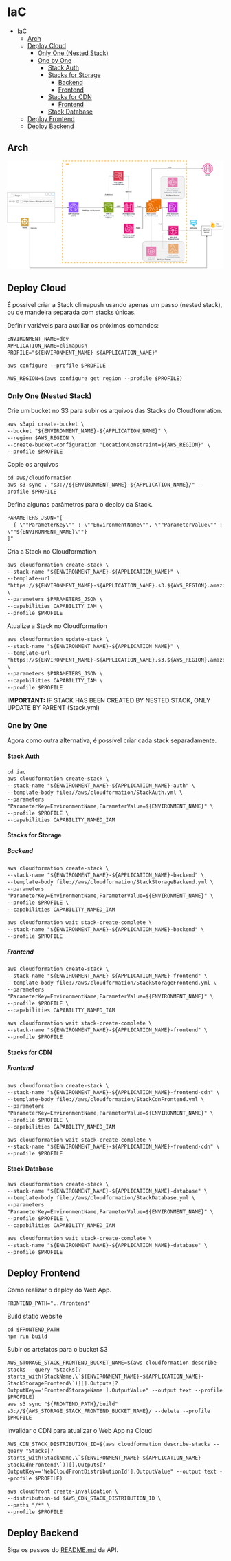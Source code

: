 # IaC

- [IaC](#iac)
  - [Arch](#arch)
  - [Deploy Cloud](#deploy-cloud)
    - [Only One (Nested Stack)](#only-one-nested-stack)
    - [One by One](#one-by-one)
      - [Stack Auth](#stack-auth)
      - [Stacks for Storage](#stacks-for-storage)
        - [Backend](#backend)
        - [Frontend](#frontend)
      - [Stacks for CDN](#stacks-for-cdn)
        - [Frontend](#frontend-1)
      - [Stack Database](#stack-database)
  - [Deploy Frontend](#deploy-frontend)
  - [Deploy Backend](#deploy-backend)

## Arch

![AWS](../Arch.png)

## Deploy Cloud

É possível criar a Stack climapush usando apenas um passo (nested stack), ou de mandeira separada com stacks únicas.

Definir variáveis para auxiliar os próximos comandos:

```shell
ENVIRONMENT_NAME=dev
APPLICATION_NAME=climapush
PROFILE="${ENVIRONMENT_NAME}-${APPLICATION_NAME}"
```

```shell
aws configure --profile $PROFILE
```

```shell
AWS_REGION=$(aws configure get region --profile $PROFILE)
```

### Only One (Nested Stack)

Crie um bucket no S3 para subir os arquivos das Stacks do Cloudformation.

```shell
aws s3api create-bucket \
--bucket "${ENVIRONMENT_NAME}-${APPLICATION_NAME}" \
--region $AWS_REGION \
--create-bucket-configuration "LocationConstraint=${AWS_REGION}" \
--profile $PROFILE
```

Copie os arquivos

```shell
cd aws/cloudformation
aws s3 sync . "s3://${ENVIRONMENT_NAME}-${APPLICATION_NAME}/" --profile $PROFILE
```

Defina algunas parâmetros para o deploy da Stack.

```shell
PARAMETERS_JSON="[
  { \""ParameterKey\"" : \""EnvironmentName\"", \""ParameterValue\"" : \""${ENVIRONMENT_NAME}\""}
]"
```

Cria a Stack no Cloudformation

```shell
aws cloudformation create-stack \
--stack-name "${ENVIRONMENT_NAME}-${APPLICATION_NAME}" \
--template-url "https://${ENVIRONMENT_NAME}-${APPLICATION_NAME}.s3.${AWS_REGION}.amazonaws.com/Stack.yml" \
--parameters $PARAMETERS_JSON \
--capabilities CAPABILITY_IAM \
--profile $PROFILE
```

Atualize a Stack no Cloudformation

```shell
aws cloudformation update-stack \
--stack-name "${ENVIRONMENT_NAME}-${APPLICATION_NAME}" \
--template-url "https://${ENVIRONMENT_NAME}-${APPLICATION_NAME}.s3.${AWS_REGION}.amazonaws.com/Stack.yml" \
--parameters $PARAMETERS_JSON \
--capabilities CAPABILITY_IAM \
--profile $PROFILE
```

**IMPORTANT:** IF STACK HAS BEEN CREATED BY NESTED STACK, ONLY UPDATE BY PARENT (Stack.yml)

### One by One

Agora como outra alternativa, é possível criar cada stack separadamente.

#### Stack Auth

```shell
cd iac
aws cloudformation create-stack \
--stack-name "${ENVIRONMENT_NAME}-${APPLICATION_NAME}-auth" \
--template-body file://aws/cloudformation/StackAuth.yml \
--parameters "ParameterKey=EnvironmentName,ParameterValue=${ENVIRONMENT_NAME}" \
--profile $PROFILE \
--capabilities CAPABILITY_NAMED_IAM
```

#### Stacks for Storage

##### Backend

```shell
aws cloudformation create-stack \
--stack-name "${ENVIRONMENT_NAME}-${APPLICATION_NAME}-backend" \
--template-body file://aws/cloudformation/StackStorageBackend.yml \
--parameters "ParameterKey=EnvironmentName,ParameterValue=${ENVIRONMENT_NAME}" \
--profile $PROFILE \
--capabilities CAPABILITY_NAMED_IAM
```

```shell
aws cloudformation wait stack-create-complete \
--stack-name "${ENVIRONMENT_NAME}-${APPLICATION_NAME}-backend" \
--profile $PROFILE
```

##### Frontend

```shell
aws cloudformation create-stack \
--stack-name "${ENVIRONMENT_NAME}-${APPLICATION_NAME}-frontend" \
--template-body file://aws/cloudformation/StackStorageFrontend.yml \
--parameters "ParameterKey=EnvironmentName,ParameterValue=${ENVIRONMENT_NAME}" \
--profile $PROFILE \
--capabilities CAPABILITY_NAMED_IAM
```

```shell
aws cloudformation wait stack-create-complete \
--stack-name "${ENVIRONMENT_NAME}-${APPLICATION_NAME}-frontend" \
--profile $PROFILE
```

#### Stacks for CDN

##### Frontend

```shell
aws cloudformation create-stack \
--stack-name "${ENVIRONMENT_NAME}-${APPLICATION_NAME}-frontend-cdn" \
--template-body file://aws/cloudformation/StackCdnFrontend.yml \
--parameters "ParameterKey=EnvironmentName,ParameterValue=${ENVIRONMENT_NAME}" \
--profile $PROFILE \
--capabilities CAPABILITY_NAMED_IAM
```

```shell
aws cloudformation wait stack-create-complete \
--stack-name "${ENVIRONMENT_NAME}-${APPLICATION_NAME}-frontend-cdn" \
--profile $PROFILE
```

#### Stack Database

```shell
aws cloudformation create-stack \
--stack-name "${ENVIRONMENT_NAME}-${APPLICATION_NAME}-database" \
--template-body file://aws/cloudformation/StackDatabase.yml \
--parameters "ParameterKey=EnvironmentName,ParameterValue=${ENVIRONMENT_NAME}" \
--profile $PROFILE \
--capabilities CAPABILITY_NAMED_IAM
```

```shell
aws cloudformation wait stack-create-complete \
--stack-name "${ENVIRONMENT_NAME}-${APPLICATION_NAME}-database" \
--profile $PROFILE
```

## Deploy Frontend

Como realizar o deploy do Web App.

```shell
FRONTEND_PATH="../frontend"
```

Build static website

```shell
cd $FRONTEND_PATH
npm run build
```

Subir os artefatos para o bucket S3

```shell
AWS_STORAGE_STACK_FRONTEND_BUCKET_NAME=$(aws cloudformation describe-stacks --query "Stacks[?starts_with(StackName,\`${ENVIRONMENT_NAME}-${APPLICATION_NAME}-StackStorageFrontend\`)][].Outputs[?OutputKey=='FrontendStorageName'].OutputValue" --output text --profile $PROFILE)
aws s3 sync "${FRONTEND_PATH}/build" s3://${AWS_STORAGE_STACK_FRONTEND_BUCKET_NAME}/ --delete --profile $PROFILE
```

Invalidar o CDN para atualizar o Web App na Cloud

```shell
AWS_CDN_STACK_DISTRIBUTION_ID=$(aws cloudformation describe-stacks --query "Stacks[?starts_with(StackName,\`${ENVIRONMENT_NAME}-${APPLICATION_NAME}-StackCdnFrontend\`)][].Outputs[?OutputKey=='WebCloudFrontDistributionId'].OutputValue" --output text --profile $PROFILE)
```

```shell
aws cloudfront create-invalidation \
--distribution-id $AWS_CDN_STACK_DISTRIBUTION_ID \
--paths "/*" \
--profile $PROFILE
```

## Deploy Backend

Siga os passos do [README.md](../api/README.md) da API.
